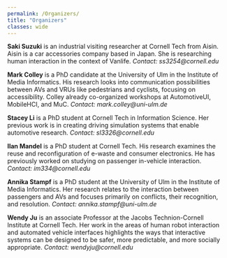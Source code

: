 ```yaml
---
permalink: /Organizers/
title: "Organizers"
classes: wide
---
```


**Saki Suzuki** is an industrial visiting researcher at Cornell Tech from Aisin. Aisin is a car accessories company based in Japan. She is researching human interaction in the context of Vanlife. *Contact: ss3254@<span style="display:none;">thisisnotpartofthedomain-</span>cornell.<span style="display:none;">thisnoteither-</span>edu* 

**Mark Colley** is a PhD candidate at the University of Ulm in the Institute of Media Informatics. His research looks into communication possibilities between AVs and VRUs like pedestrians and cyclists, focusing on accessibility. Colley already co-organized workshops at AutomotiveUI, MobileHCI, and MuC. *Contact: mark.colley@<span style="display:none;">thisisnotpartofthedomain-</span>uni-ulm.<span style="display:none;">thisnoteither-</span>de* 

**Stacey Li** is a PhD student at Cornell Tech in Information Science. Her previous work is in creating driving simulation systems that enable automotive research. *Contact: sl3326@<span style="display:none;">thisisnotpartofthedomain-</span>cornell.<span style="display:none;">thisnoteither-</span>edu*

**Ilan Mandel** is a PhD student at Cornell Tech. His research examines the reuse and reconfiguration of e-waste and consumer electronics. He has previously worked on studying on passenger in-vehicle interaction. *Contact: im334@<span style="display:none;">thisisnotpartofthedomain-</span>cornell.<span style="display:none;">thisnoteither-</span>edu*

**Annika Stampf** is a PhD student at the University of Ulm in the Institute of Media Informatics. Her research relates to the interaction between passengers and AVs and focuses primarily on conflicts, their recognition, and resolution. *Contact: annika.stampf@<span style="display:none;">thisisnotpartofthedomain-</span>uni-ulm.<span style="display:none;">thisnoteither-</span>de*

**Wendy Ju** is an associate Professor at the Jacobs Technion-Cornell Institute at Cornell Tech. Her work in the areas of human robot interaction and automated vehicle interfaces highlights the ways that interactive systems can be designed to be safer, more predictable, and more socially appropriate. *Contact: wendyju@<span style="display:none;">thisisnotpartofthedomain-</span>cornell.<span style="display:none;">thisnoteither-</span>edu*

